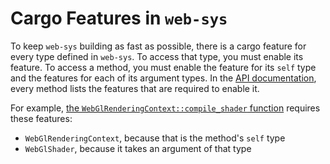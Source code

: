 # Cargo Features in `web-sys`

To keep `web-sys` building as fast as possible, there is a cargo feature for
every type defined in `web-sys`. To access that type, you must enable its
feature. To access a method, you must enable the feature for its `self` type and
the features for each of its argument types. In the [API documentation][], every
method lists the features that are required to enable it.

For example, [the `WebGlRenderingContext::compile_shader` function][compile_shader] requires these features:

* `WebGlRenderingContext`, because that is the method's `self` type
* `WebGlShader`, because it takes an argument of that type

[API documentation]: https://rustwasm.github.io/wasm-bindgen/api/web_sys
[compile_shader]: https://rustwasm.github.io/wasm-bindgen/api/web_sys/struct.WebGlRenderingContext.html#method.compile_shader
